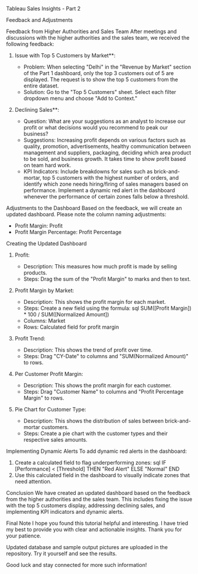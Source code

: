 Tableau Sales Insights - Part 2

Feedback and Adjustments

Feedback from Higher Authorities and Sales Team
After meetings and discussions with the higher authorities and the sales team, we received the following feedback:

1. Issue with Top 5 Customers by Market**:
   - Problem: When selecting "Delhi" in the "Revenue by Market" section of the Part 1 dashboard, only the top 3 customers out of 5 are displayed. The request is to show the top 5 customers from the entire dataset.
   - Solution: Go to the "Top 5 Customers" sheet. Select each filter dropdown menu and choose "Add to Context."

2. Declining Sales**:
   - Question: What are your suggestions as an analyst to increase our profit or what decisions would you recommend to peak our business?
   - Suggestions: Increasing profit depends on various factors such as quality, promotion, advertisements, healthy communication between management and suppliers, packaging, deciding which area product to be sold, and business growth. It takes time to show profit based on team hard work.
   - KPI Indicators: Include breakdowns for sales such as brick-and-mortar, top 5 customers with the highest number of orders, and identify which zone needs hiring/firing of sales managers based on performance. Implement a dynamic red alert in the dashboard whenever the performance of certain zones falls below a threshold.

Adjustments to the Dashboard
Based on the feedback, we will create an updated dashboard. Please note the column naming adjustments:
- Profit Margin: Profit
- Profit Margin Percentage: Profit Percentage

Creating the Updated Dashboard

1. Profit:
   - Description: This measures how much profit is made by selling products.
   - Steps: Drag the sum of the "Profit Margin" to marks and then to text.

2. Profit Margin by Market:
   - Description: This shows the profit margin for each market.
   - Steps: Create a new field using the formula:
     sql
     SUM([Profit Margin]) * 100 / SUM([Normalized Amount])
   - Columns: Market
   - Rows: Calculated field for profit margin

3. Profit Trend:
   - Description: This shows the trend of profit over time.
   - Steps: Drag "CY-Date" to columns and "SUM(Normalized Amount)" to rows.

4. Per Customer Profit Margin:
   - Description: This shows the profit margin for each customer.
   - Steps: Drag "Customer Name" to columns and "Profit Percentage Margin" to rows.

5. Pie Chart for Customer Type:
   - Description: This shows the distribution of sales between brick-and-mortar customers.
   - Steps: Create a pie chart with the customer types and their respective sales amounts.

Implementing Dynamic Alerts
To add dynamic red alerts in the dashboard:
1. Create a calculated field to flag underperforming zones:
   sql
   IF [Performance] < [Threshold] THEN "Red Alert" ELSE "Normal" END
2. Use this calculated field in the dashboard to visually indicate zones that need attention.

Conclusion
We have created an updated dashboard based on the feedback from the higher authorities and the sales team. This includes fixing the issue with the top 5 customers display, addressing declining sales, and implementing KPI indicators and dynamic alerts.

Final Note
I hope you found this tutorial helpful and interesting. I have tried my best to provide you with clear and actionable insights. Thank you for your patience.

Updated database and sample output pictures are uploaded in the repository. Try it yourself and see the results.

Good luck and stay connected for more such information!
